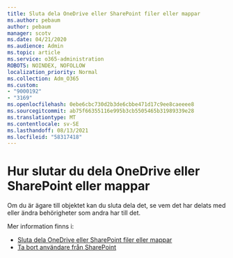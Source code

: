 ```yaml
---
title: Sluta dela OneDrive eller SharePoint filer eller mappar
ms.author: pebaum
author: pebaum
manager: scotv
ms.date: 04/21/2020
ms.audience: Admin
ms.topic: article
ms.service: o365-administration
ROBOTS: NOINDEX, NOFOLLOW
localization_priority: Normal
ms.collection: Adm_O365
ms.custom:
- "9000192"
- "3169"
ms.openlocfilehash: 0ebe6cbc730d2b3de6cbbe471d17c9ee8caeeee8
ms.sourcegitcommit: ab75f66355116e995b3cb5505465b31989339e28
ms.translationtype: MT
ms.contentlocale: sv-SE
ms.lasthandoff: 08/13/2021
ms.locfileid: "58317418"
---
```

# <a name="how-to-stop-sharing-onedrive-or-sharepoint-files-or-folders"></a>Hur slutar du dela OneDrive eller SharePoint eller mappar

Om du är ägare till objektet kan du sluta dela det, se vem det har delats med eller ändra behörigheter som andra har till det.

Mer information finns i: 

- [Sluta dela OneDrive eller SharePoint filer eller mappar](https://support.office.com/article/stop-sharing-onedrive-or-sharepoint-files-or-folders-or-change-permissions-0a36470f-d7fe-40a0-bd74-0ac6c1e13323)
- [Ta bort användare från SharePoint](https://docs.microsoft.com/sharepoint/remove-users)